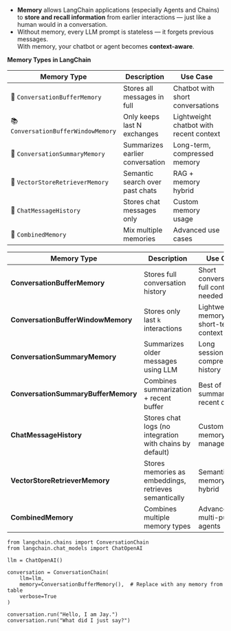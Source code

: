 - **Memory** allows LangChain applications (especially Agents and Chains) to **store and recall information** from earlier interactions — just like a human would in a conversation.
- Without memory, every LLM prompt is stateless — it forgets previous messages.  
  With memory, your chatbot or agent becomes **context-aware**.

**Memory Types in LangChain**

|Memory Type|Description|Use Case|
|---|---|---|
|🧠 `ConversationBufferMemory`|Stores all messages in full|Chatbot with short conversations|
|📚 `ConversationBufferWindowMemory`|Only keeps last N exchanges|Lightweight chatbot with recent context|
|📜 `ConversationSummaryMemory`|Summarizes earlier conversation|Long-term, compressed memory|
|📖 `VectorStoreRetrieverMemory`|Semantic search over past chats|RAG + memory hybrid|
|📝 `ChatMessageHistory`|Stores chat messages only|Custom memory usage|
|📂 `CombinedMemory`|Mix multiple memories|Advanced use cases|

| Memory Type                         | Description                                              | Use Case                                 | Key Params                               | Sample Code                                                                                                                                       |
| ----------------------------------- | -------------------------------------------------------- | ---------------------------------------- | ---------------------------------------- | ------------------------------------------------------------------------------------------------------------------------------------------------- |
| **ConversationBufferMemory**        | Stores full conversation history                         | Short conversations, full context needed | `memory_key`, `return_messages`          | `python\nfrom langchain.memory import ConversationBufferMemory\nmemory = ConversationBufferMemory()\n`                                            |
| **ConversationBufferWindowMemory**  | Stores only last `k` interactions                        | Lightweight memory, short-term context   | `k` (number of recent messages)          | `python\nfrom langchain.memory import ConversationBufferWindowMemory\nmemory = ConversationBufferWindowMemory(k=3)\n`                             |
| **ConversationSummaryMemory**       | Summarizes older messages using LLM                      | Long sessions, compressed history        | `llm`, `memory_key`                      | `python\nfrom langchain.memory import ConversationSummaryMemory\nmemory = ConversationSummaryMemory(llm=llm)\n`                                   |
| **ConversationSummaryBufferMemory** | Combines summarization + recent buffer                   | Best of both: summary + recent detail    | `llm`, `max_token_limit`                 | `python\nfrom langchain.memory import ConversationSummaryBufferMemory\nmemory = ConversationSummaryBufferMemory(llm=llm, max_token_limit=1000)\n` |
| **ChatMessageHistory**              | Stores chat logs (no integration with chains by default) | Custom memory management                 | `add_user_message()`, `add_ai_message()` | `python\nfrom langchain.memory import ChatMessageHistory\nhistory = ChatMessageHistory()\nhistory.add_user_message(\"Hi\")\n`                     |
| **VectorStoreRetrieverMemory**      | Stores memories as embeddings, retrieves semantically    | Semantic memory / RAG hybrid             | `retriever`, `memory_key`                | `python\nfrom langchain.memory import VectorStoreRetrieverMemory\nmemory = VectorStoreRetrieverMemory(retriever=my_retriever)\n`                  |
| **CombinedMemory**                  | Combines multiple memory types                           | Advanced, multi-purpose agents           | `memories=[...]`                         | `python\nfrom langchain.memory import CombinedMemory\nmemory = CombinedMemory(memories=[memory1, memory2])\n`                                     |

```
from langchain.chains import ConversationChain
from langchain.chat_models import ChatOpenAI

llm = ChatOpenAI()

conversation = ConversationChain(
    llm=llm,
    memory=ConversationBufferMemory(),  # Replace with any memory from table
    verbose=True
)

conversation.run("Hello, I am Jay.")
conversation.run("What did I just say?")
```

